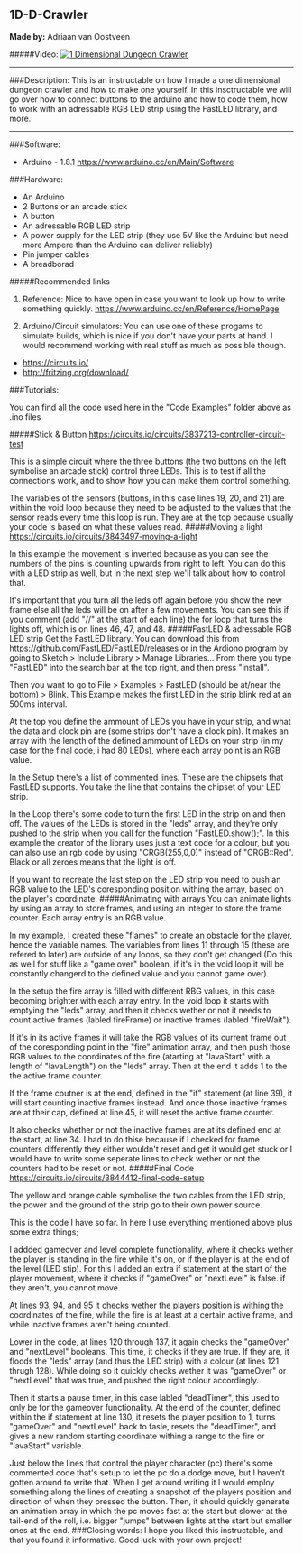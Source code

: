 ## 1D-D-Crawler
**Made by:** Adriaan van Oostveen

#####Video:
[![1 Dimensional Dungeon Crawler](http://img.youtube.com/vi/-Rq9jdyVrsU/0.jpg)](https://www.youtube.com/watch?v=-Rq9jdyVrsU "1 Dimensional Dungeon Crawler")

---
###Description:
This is an instructable on how I made a one dimensional dungeon crawler and how to make one yourself.
In this insctructable we will go over how to connect buttons to the arduino and how to code them, how to work with an adressable RGB LED strip using the FastLED library, and more.

---
###Software:  

* Arduino - 1.8.1
  https://www.arduino.cc/en/Main/Software
  
###Hardware:

* An Arduino
* 2 Buttons or an arcade stick
* A button
* An adressable RGB LED strip
* A power supply for the LED strip (they use 5V like the Arduino but need more Ampere than the Arduino can deliver reliably)
* Pin jumper cables
* A breadborad
  
#####Recommended links

1. Reference:
  Nice to have open in case you want to look up how to write something quickly.
  https://www.arduino.cc/en/Reference/HomePage

2. Arduino/Circuit simulators:
  You can use one of these progams to simulate builds, which is nice if you don't have your parts at hand. I would recommend working with real stuff as much as possible though.
  * https://circuits.io/
  * http://fritzing.org/download/

###Tutorials:

You can find all the code used here in the "Code Examples" folder above as .ino files

#####Stick & Button
https://circuits.io/circuits/3837213-controller-circuit-test

This is a simple circuit where the three buttons (the two buttons on the left symbolise an arcade stick) control three LEDs. This is to test if all the connections work, and to show how you can make them control something.

The variables of the sensors (buttons, in this case lines 19, 20, and 21) are within the void loop because they need to be adjusted to the values that the sensor reads every time this loop is run. They are at the top because usually your code is based on what these values read.
#####Moving a light
https://circuits.io/circuits/3843497-moving-a-light

In this example the movement is inverted because as you can see the numbers of the pins is counting upwards from right to left. You can do this with a LED strip as well, but in the next step we'll talk about how to control that.

It's important that you turn all the leds off again before you show the new frame else all the leds will be on after a few movements.
You can see this if you comment (add "//" at the start of each line) the for loop that turns the lights off, which is on lines 46, 47, and 48.
#####FastLED & adressable RGB LED strip
Get the FastLED library. You can download this from https://github.com/FastLED/FastLED/releases or in the Ardiono program by going to Sketch > Include Library > Manage Libraries...
From there you type "FastLED" into the search bar at the top right, and then press "install".

Then you want to go to File > Examples > FastLED (should be at/near the bottom) > Blink. 
This Example makes the first LED in the strip blink red at an 500ms interval.

At the top you define the ammount of LEDs you have in your strip, and what the data and clock pin are (some strips don't have a clock pin).
It makes an array with the length of the defined ammount of LEDs on your strip (in my case for the final code, i had 80 LEDs), where each array point is an RGB value.

In the Setup there's a list of commented lines. These are the chipsets that FastLED supports. You take the line that contains the chipset of your LED strip.

In the Loop there's some code to turn the first LED in the strip on and then off. The values of the LEDs is stored in the "leds" array, and they're only pushed to the strip when you call for the function "FastLED.show();". In this example the creator of the library uses just a text code for a colour, but you can also use an rgb code by using "CRGB(255,0,0)" instead of "CRGB::Red". Black or all zeroes means that the light is off.

If you want to recreate the last step on the LED strip you need to push an RGB value to the LED's coresponding position withing the array, based on the player's coordinate.
#####Animating with arrays
You can animate lights by using an array to store frames, and using an integer to store the frame counter. Each array entry is an RGB value.

In my example, I created these "flames" to create an obstacle for the player, hence the variable names. The variables from lines 11 through 15 (these are refered to later) are outside of any loops, so they don't get changed (Do this as well for stuff like a "game over" boolean, if it's in the void loop it will be constantly changerd to the defined value and you cannot game over).

In the setup the fire array is filled with different RBG values, in this case becoming brighter with each array entry. In the void loop it starts with emptying the "leds" array, and then it checks wether or not it needs to count active frames (labled fireFrame) or inactive frames (labled "fireWait").

If it's in its active frames it will take the RGB values of its current frame out of the coresponding point in the "fire" animation array, and then push those RGB values to the coordinates of the fire (atarting at "lavaStart" with a length of "lavaLength") on the "leds" array. Then at the end it adds 1 to the the active frame counter. 

If the frame coutner is at the end, defined in the "if" statement (at line 39), it will start counting inactive frames instead. And once those inactive frames are at their cap, defined at line 45, it will reset the active frame counter.

It also checks whether or not the inactive frames are at its defined end at the start, at line 34. I had to do thise because if I checked for frame counters differently they either wouldn't reset and get it would get stuck or I would have to write some seperate lines to check wether or not the counters had to be reset or not.
#####Final Code
https://circuits.io/circuits/3844412-final-code-setup

The yellow and orange cable symbolise the two cables from the LED strip, the power and the ground of the strip go to their own power source.

This is the code I have so far. In here I use everything mentioned above plus some extra things;

I addded gameover and level complete functionality, where it checks wether the player is standing in the fire while it's on, or if the player is at the end of the level (LED stip). For this I added an extra if statement at the start of the player movement, where it checks if "gameOver" or "nextLevel" is false. if they aren't, you cannot move.

At lines 93, 94, and 95 it checks wether the players position is withing the coordinates of the fire, while the fire is at least at a certain active frame, and while inactive frames aren't being counted.

Lower in the code, at lines 120 through 137, it again checks the "gameOver" and "nextLevel" booleans. This time, it checks if they are true. If they are, it floods the "leds" array (and thus the LED strip) with a colour (at lines 121 thrugh 128). While doing so it quickly checks wether it was "gameOver" or "nextLevel" that was true, and pushed the right colour accordingly.

Then it starts a pause timer, in this case labled "deadTimer", this used to only be for the gameover functionality. At the end of the counter, defined within the if statement at line 130, it resets the player position to 1, turns "gameOver" and "nextLevel" back to fasle, resets the "deadTimer", and gives a new random starting coordinate withing a range to the fire or "lavaStart" variable.

Just below the lines that control the player character (pc) there's some commented code that's setup to let the pc do a dodge move, but I haven't gotten around to write that. When I get around writing it I would employ something along the lines of creating a snapshot of the players position and direction of when they pressed the button. Then, it should quickly generate an animation array in which the pc moves fast at the start but slower at the tail-end of the roll, i.e. bigger "jumps" between lights at the start but smaller ones at the end.
###Closing words:
I hope you liked this instructable, and that you found it informative. Good luck with your own project!
